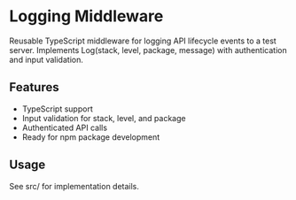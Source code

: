 # Logging Middleware

Reusable TypeScript middleware for logging API lifecycle events to a test server. Implements Log(stack, level, package, message) with authentication and input validation.

## Features

- TypeScript support
- Input validation for stack, level, and package
- Authenticated API calls
- Ready for npm package development

## Usage

See src/ for implementation details.
